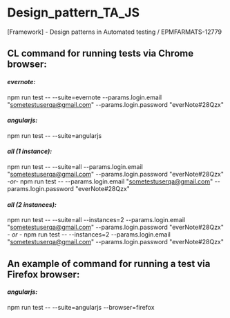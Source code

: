 # Design_pattern_TA_JS
[Framework] - Design patterns in Automated testing / EPMFARMATS-12779


## CL command for running tests via Chrome browser:

#### _evernote:_
npm run test -- --suite=evernote --params.login.email "sometestuserqa@gmail.com" --params.login.password "everNote#28Qzx"

#### _angularjs:_
npm run test -- --suite=angularjs

#### _all (1 instance):_
npm run test -- --suite=all --params.login.email "sometestuserqa@gmail.com" --params.login.password "everNote#28Qzx"
_-or-_
npm run test -- --params.login.email "sometestuserqa@gmail.com" --params.login.password "everNote#28Qzx"

#### _all (2 instances):_
npm run test -- --suite=all --instances=2 --params.login.email "sometestuserqa@gmail.com" --params.login.password "everNote#28Qzx"
_- or -_
npm run test -- --instances=2 --params.login.email "sometestuserqa@gmail.com" --params.login.password "everNote#28Qzx"


## An example of command for running a test via Firefox browser:

#### _angularjs:_
npm run test -- --suite=angularjs --browser=firefox